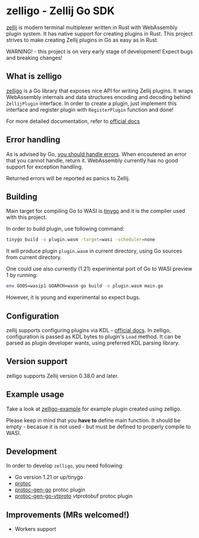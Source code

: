 # zelligo - Zellij Go SDK

[zellij](https://zellij.dev/) is modern terminal multiplexer written in Rust with WebAssembly plugin system. It has native support for creating plugins in Rust. This project strives to make creating Zellij plugins in Go as easy as in Rust.

WARNING! - this project is on very early stage of development! Expect bugs and breaking changes!

## What is zelligo

[zelligo]() is a Go library that exposes nice API for writing Zellij plugins. It wraps WebAssembly internals and data structures encoding and decoding behind `ZellijPlugin` interface.
In order to create a plugin, just implement this interface and register plugin with `RegisterPlugin` function and done!

For more detailed documentation, refer to [official docs](https://zellij.dev/documentation/plugins.html)

## Error handling

As is advised by Go, [you should handle errors](https://go.dev/doc/tutorial/handle-errors). When encoutered an error that you cannot handle, return it. WebAssembly currently has no good support for exception handling.

Returned errors will be reported as panics to Zellij.

## Building

Main target for compiling Go to WASI is [tinygo](https://tinygo.org/) and it is the compiler used with this project.

In order to build plugin, use following command:

```bash
tinygo build -o plugin.wasm -target=wasi -scheduler=none
```

It will produce plugin `plugin.wasm` in current directory, using Go sources from current directory.

One could use also currently (1.21) experimental port of Go to WASI preview 1 by running:

```bash
env GOOS=wasip1 GOARCH=wasm go build -o plugin.wasm main.go
```

However, it is young and experimental so expect bugs.

## Configuration

zellij supports configuring plugins via KDL - [official docs](https://zellij.dev/documentation/plugin-api-configuration).
In zelligo, configuration is passed as KDL bytes to plugin's `Load` method.
It can be parsed as plugin developer wants, using preferred KDL parsing library.

## Version support

zelligo supports Zellij version 0.38.0 and later.

## Example usage

Take a look at [zelligo-example](https://gitlab.com/scabala/zelligo-example/) for example plugin created using zelligo.

Please keep in mind that you **have to** define main function. It should be empty - 
becasue it is not used - but must be defined to properly compile to WASI.

## Development

In order to develop `zelligo`, you need following:

- Go version 1.21 or up/tinygo
- [protoc](https://github.com/protocolbuffers/protobuf#protobuf-compiler-installation)
- [protoc-gen-go](https://github.com/golang/protobuf) protoc plugin
- [protoc-gen-go-vtproto](https://github.com/planetscale/vtprotobuf) vtprotobuf protoc plugin

## Improvements (MRs welcomed!)

 - Workers support

